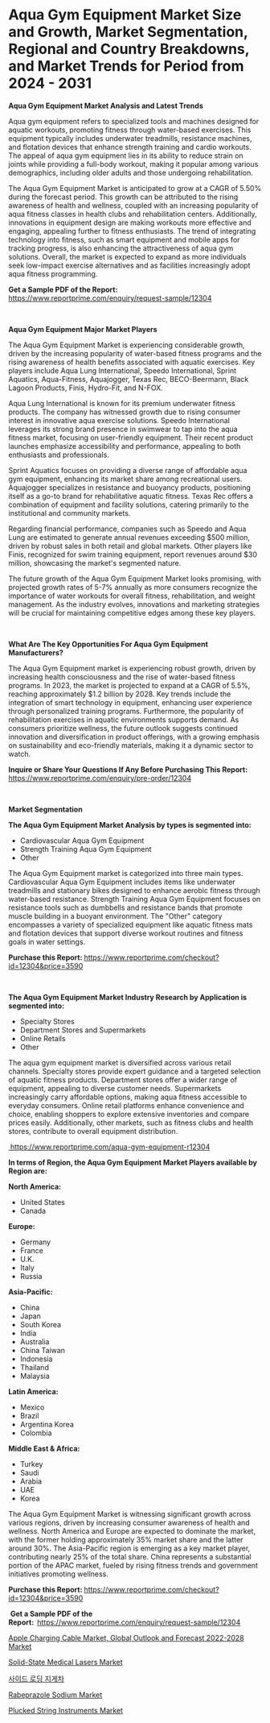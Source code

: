 <p><h1>Aqua Gym Equipment Market Size and Growth, Market Segmentation, Regional and Country Breakdowns, and Market Trends for Period from 2024 -  2031</h1></p><p><strong>Aqua Gym Equipment Market Analysis and Latest Trends</strong></p>
<p><p>Aqua gym equipment refers to specialized tools and machines designed for aquatic workouts, promoting fitness through water-based exercises. This equipment typically includes underwater treadmills, resistance machines, and flotation devices that enhance strength training and cardio workouts. The appeal of aqua gym equipment lies in its ability to reduce strain on joints while providing a full-body workout, making it popular among various demographics, including older adults and those undergoing rehabilitation.</p><p>The Aqua Gym Equipment Market is anticipated to grow at a CAGR of 5.50% during the forecast period. This growth can be attributed to the rising awareness of health and wellness, coupled with an increasing popularity of aqua fitness classes in health clubs and rehabilitation centers. Additionally, innovations in equipment design are making workouts more effective and engaging, appealing further to fitness enthusiasts. The trend of integrating technology into fitness, such as smart equipment and mobile apps for tracking progress, is also enhancing the attractiveness of aqua gym solutions. Overall, the market is expected to expand as more individuals seek low-impact exercise alternatives and as facilities increasingly adopt aqua fitness programming.</p></p>
<p><strong>Get a Sample PDF of the Report:&nbsp;</strong> <a href="https://www.reportprime.com/enquiry/request-sample/12304">https://www.reportprime.com/enquiry/request-sample/12304</a></p>
<p>&nbsp;</p>
<p><strong>Aqua Gym Equipment Major Market Players</strong></p>
<p><p>The Aqua Gym Equipment Market is experiencing considerable growth, driven by the increasing popularity of water-based fitness programs and the rising awareness of health benefits associated with aquatic exercises. Key players include Aqua Lung International, Speedo International, Sprint Aquatics, Aqua-Fitness, Aquajogger, Texas Rec, BECO-Beermann, Black Lagoon Products, Finis, Hydro-Fit, and N-FOX.</p><p>Aqua Lung International is known for its premium underwater fitness products. The company has witnessed growth due to rising consumer interest in innovative aqua exercise solutions. Speedo International leverages its strong brand presence in swimwear to tap into the aqua fitness market, focusing on user-friendly equipment. Their recent product launches emphasize accessibility and performance, appealing to both enthusiasts and professionals.</p><p>Sprint Aquatics focuses on providing a diverse range of affordable aqua gym equipment, enhancing its market share among recreational users. Aquajogger specializes in resistance and buoyancy products, positioning itself as a go-to brand for rehabilitative aquatic fitness. Texas Rec offers a combination of equipment and facility solutions, catering primarily to the institutional and community markets.</p><p>Regarding financial performance, companies such as Speedo and Aqua Lung are estimated to generate annual revenues exceeding $500 million, driven by robust sales in both retail and global markets. Other players like Finis, recognized for swim training equipment, report revenues around $30 million, showcasing the market's segmented nature.</p><p>The future growth of the Aqua Gym Equipment Market looks promising, with projected growth rates of 5-7% annually as more consumers recognize the importance of water workouts for overall fitness, rehabilitation, and weight management. As the industry evolves, innovations and marketing strategies will be crucial for maintaining competitive edges among these key players.</p></p>
<p>&nbsp;</p>
<p><strong>What Are The Key Opportunities For Aqua Gym Equipment Manufacturers?</strong></p>
<p><p>The Aqua Gym Equipment market is experiencing robust growth, driven by increasing health consciousness and the rise of water-based fitness programs. In 2023, the market is projected to expand at a CAGR of 5.5%, reaching approximately $1.2 billion by 2028. Key trends include the integration of smart technology in equipment, enhancing user experience through personalized training programs. Furthermore, the popularity of rehabilitation exercises in aquatic environments supports demand. As consumers prioritize wellness, the future outlook suggests continued innovation and diversification in product offerings, with a growing emphasis on sustainability and eco-friendly materials, making it a dynamic sector to watch.</p></p>
<p><strong>Inquire or Share Your Questions If Any Before Purchasing This Report:</strong> <a href="https://www.reportprime.com/enquiry/pre-order/12304">https://www.reportprime.com/enquiry/pre-order/12304</a></p>
<p>&nbsp;</p>
<p><strong>Market Segmentation</strong></p>
<p><strong>The Aqua Gym Equipment Market Analysis by types is segmented into:</strong></p>
<p><ul><li>Cardiovascular Aqua Gym Equipment</li><li>Strength Training Aqua Gym Equipment</li><li>Other</li></ul></p>
<p><p>The Aqua Gym Equipment market is categorized into three main types. Cardiovascular Aqua Gym Equipment includes items like underwater treadmills and stationary bikes designed to enhance aerobic fitness through water-based resistance. Strength Training Aqua Gym Equipment focuses on resistance tools such as dumbbells and resistance bands that promote muscle building in a buoyant environment. The "Other" category encompasses a variety of specialized equipment like aquatic fitness mats and flotation devices that support diverse workout routines and fitness goals in water settings.</p></p>
<p><strong>Purchase this Report:&nbsp;</strong><a href="https://www.reportprime.com/checkout?id=12304&price=3590">https://www.reportprime.com/checkout?id=12304&price=3590</a></p>
<p>&nbsp;</p>
<p><strong>The Aqua Gym Equipment Market Industry Research by Application is segmented into:</strong></p>
<p><ul><li>Specialty Stores</li><li>Department Stores and Supermarkets</li><li>Online Retails</li><li>Other</li></ul></p>
<p><p>The aqua gym equipment market is diversified across various retail channels. Specialty stores provide expert guidance and a targeted selection of aquatic fitness products. Department stores offer a wider range of equipment, appealing to diverse customer needs. Supermarkets increasingly carry affordable options, making aqua fitness accessible to everyday consumers. Online retail platforms enhance convenience and choice, enabling shoppers to explore extensive inventories and compare prices easily. Additionally, other markets, such as fitness clubs and health stores, contribute to overall equipment distribution.</p></p>
<p><a href="https://www.reportprime.com/aqua-gym-equipment-r12304">&nbsp;https://www.reportprime.com/aqua-gym-equipment-r12304</a></p>
<p><strong>In terms of Region, the Aqua Gym Equipment Market Players available by Region are:</strong></p>
<p>
    <p> <strong> North America: </strong>
        <ul>
            <li>United States</li>
            <li>Canada</li>
        </ul>
        </p> 
    <p> <strong> Europe: </strong>
        <ul>
            <li>Germany</li>
            <li>France</li>
            <li>U.K.</li>
            <li>Italy</li>
            <li>Russia</li>
        </ul>
        </p> 
    <p> <strong> Asia-Pacific: </strong>
        <ul>
            <li>China</li>
            <li>Japan</li>
            <li>South Korea</li>
            <li>India</li>
            <li>Australia</li>
            <li>China Taiwan</li>
            <li>Indonesia</li>
            <li>Thailand</li>
            <li>Malaysia</li>
        </ul>
        </p> 
    <p> <strong> Latin America: </strong>
        <ul>
            <li>Mexico</li>
            <li>Brazil</li>
            <li>Argentina Korea</li>
            <li>Colombia</li>
        </ul>
        </p> 
    <p> <strong> Middle East & Africa: </strong>
        <ul>
            <li>Turkey</li>
            <li>Saudi</li>
            <li>Arabia</li>
            <li>UAE</li>
            <li>Korea</li>
        </ul>
    </p>
    </p>
<p><p>The Aqua Gym Equipment Market is witnessing significant growth across various regions, driven by increasing consumer awareness of health and wellness. North America and Europe are expected to dominate the market, with the former holding approximately 35% market share and the latter around 30%. The Asia-Pacific region is emerging as a key market player, contributing nearly 25% of the total share. China represents a substantial portion of the APAC market, fueled by rising fitness trends and government initiatives promoting wellness.</p></p>
<p><strong>Purchase this Report: </strong><a href="https://www.reportprime.com/checkout?id=12304&price=3590">https://www.reportprime.com/checkout?id=12304&price=3590</a></p>
<p>&nbsp;<strong>Get a Sample PDF of the Report:&nbsp;&nbsp;</strong><a href="https://www.reportprime.com/enquiry/request-sample/12304">https://www.reportprime.com/enquiry/request-sample/12304</a></p>
<p><strong></strong></p>
<p><p><a href="https://www.linkedin.com/pulse/apple-charging-cable-market-global-outlook-forecast-2022-2028-ex0sf?trackingId=2rNti%2FK4RBehuFuSzIEiXw%3D%3D">Apple Charging Cable Market, Global Outlook and Forecast 2022-2028 Market</a></p><p><a href="https://issuu.com/reportprime-2/docs/solid-state-medical-lasers-market-s_717ec4d00cc0b4">Solid-State Medical Lasers Market</a></p><p><a href="https://medium.com/@darrelchjxmz/%EC%B8%A1%EB%A9%B4-%EC%A0%81%EC%9E%AC-%EC%A7%80%EA%B2%8C%EC%B0%A8-%EC%8B%9C%EC%9E%A5-%EC%A0%84%EB%9E%B5%EC%A0%81-%ED%86%B5%EC%B0%B0-%EC%B8%A1%EB%A9%B4-%EC%A0%81%EC%9E%AC-%EC%A7%80%EA%B2%8C%EC%B0%A8-%EC%82%B0%EC%97%85%EC%9D%98-%EC%A0%9C%ED%92%88-%EB%B0%9C%EC%A0%84-%EB%B0%8F-%EC%8B%9C%EC%9E%A5-%EC%84%B8%EB%B6%84%ED%99%94-0b0e1adc4c2f">사이드 로딩 지게차</a></p><p><a href="https://medium.com/@theomorar08/global-perspectives-on-rabeprazole-sodium-market-trends-challenges-and-forecast-2024-2031-ab0d6555fe73">Rabeprazole Sodium Market</a></p><p><a href="https://github.com/YashRP12/Market-Research-Report-List-6/blob/main/plucked-string-instruments-market.md">Plucked String Instruments Market</a></p></p>